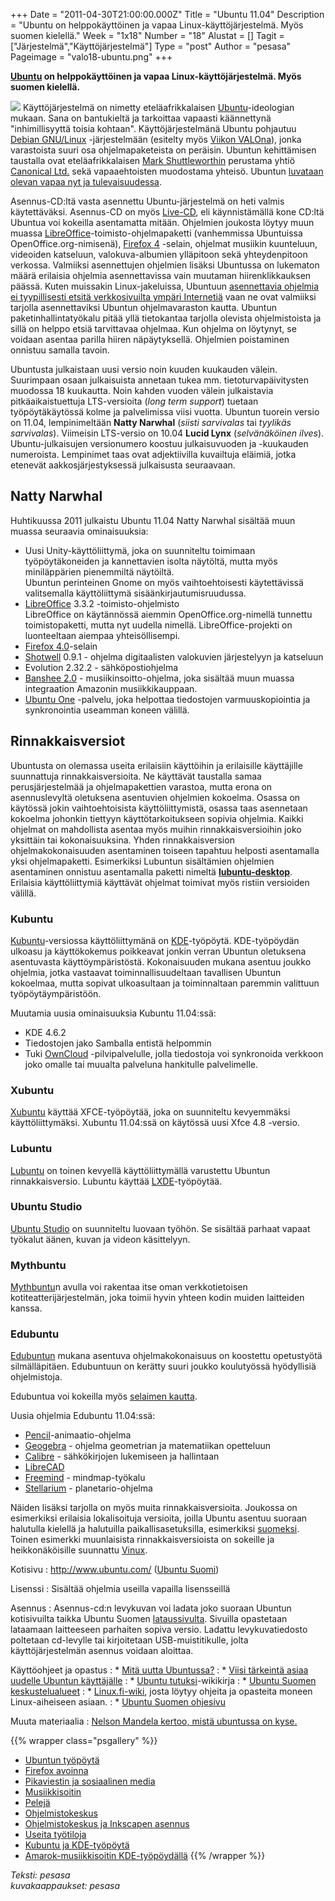 +++
Date = "2011-04-30T21:00:00.000Z"
Title = "Ubuntu 11.04"
Description = "Ubuntu on helppokäyttöinen ja vapaa Linux-käyttöjärjestelmä. Myös suomen kielellä."
Week = "1x18"
Number = "18"
Alustat = []
Tagit = ["Järjestelmä","Käyttöjärjestelmä"]
Type = "post"
Author = "pesasa"
Pageimage = "valo18-ubuntu.png"
+++


 **[Ubuntu](http://www.ubuntu.com/) on helppokäyttöinen ja
vapaa Linux-käyttöjärjestelmä. Myös suomen kielellä.**

![ ](/images/valo18-ubuntu.png "fig:valo18-ubuntu.png") Käyttöjärjestelmä on
nimetty eteläafrikkalaisen
[Ubuntu](http://fi.wikipedia.org/wiki/Ubuntu_%28filosofia%29)-ideologian
mukaan. Sana on bantukieltä ja tarkoittaa vapaasti käännettynä
"inhimillisyyttä toisia kohtaan". Käyttöjärjestelmänä Ubuntu pohjautuu
[Debian GNU/Linux](http://www.debian.org/) -järjestelmään (esitelty myös
[Viikon VALOna](http://viikonvalo.fi/Debian_GNU/Linux)), jonka
varastoista suuri osa ohjelmapaketeista on peräisin. Ubuntun
kehittämisen taustalla ovat eteläafrikkalaisen [Mark
Shuttleworthin](http://fi.wikipedia.org/wiki/Mark_Shuttleworth)
perustama yhtiö [Canonical Ltd.](http://www.canonical.com/) sekä
vapaaehtoisten muodostama yhteisö. Ubuntun [luvataan olevan vapaa nyt ja
tulevaisuudessa](http://www.ubuntu.com/project).

Asennus-CD:ltä vasta asennettu Ubuntu-järjestelmä on heti valmis
käytettäväksi. Asennus-CD on myös
[Live-CD](http://fi.wikipedia.org/wiki/Live_CD), eli käynnistämällä kone
CD:ltä Ubuntua voi kokeilla asentamatta mitään. Ohjelmien joukosta
löytyy muun muassa
[LibreOffice](http://viikonvalo.fi/LibreOffice_Writer)-toimisto-ohjelmapaketti
(vanhemmissa Ubuntuissa OpenOffice.org-nimisenä), [Firefox
4](http://viikonvalo.fi/Firefox) -selain, ohjelmat musiikin kuunteluun,
videoiden katseluun, valokuva-albumien ylläpitoon sekä yhteydenpitoon
verkossa. Valmiiksi asennettujen ohjelmien lisäksi Ubuntussa on
lukematon määrä erilaisia ohjelmia asennettavissa vain muutaman
hiirenklikkauksen päässä. Kuten muissakin Linux-jakeluissa, Ubuntuun
[asennettavia ohjelmia ei tyypillisesti etsitä verkkosivuilta ympäri
Internetiä](http://blog.ubuntu-fi.org/2007/viisi-tarkeinta-asiaa-uudelle-ubuntun-kayttajalle/)
vaan ne ovat valmiiksi tarjolla asennettaviksi Ubuntun ohjelmavaraston
kautta. Ubuntun paketinhallintatyökalu pitää yllä tietokantaa tarjolla
olevista ohjelmistoista ja sillä on helppo etsiä tarvittavaa ohjelmaa.
Kun ohjelma on löytynyt, se voidaan asentaa parilla hiiren
näpäytyksellä. Ohjelmien poistaminen onnistuu samalla tavoin.

Ubuntusta julkaistaan uusi versio noin kuuden kuukauden välein.
Suurimpaan osaan julkaisuista annetaan tukea mm. tietoturvapäivitysten
muodossa 18 kuukautta. Noin kahden vuoden välein julkaistavia
pitkäaikaistuettuja LTS-versioita (*long term support*) tuetaan
työpöytäkäytössä kolme ja palvelimissa viisi vuotta. Ubuntun tuorein
versio on 11.04, lempinimeltään **Natty Narwhal** (*siisti sarvivalas*
tai *tyylikäs sarvivalas*). Viimeisin LTS-versio on 10.04 **Lucid Lynx**
(*selvänäköinen ilves*). Ubuntu-julkaisujen versionumero koostuu
julkaisuvuoden ja -kuukauden numeroista. Lempinimet taas ovat
adjektiivilla kuvailtuja eläimiä, jotka etenevät aakkosjärjestyksessä
julkaisusta seuraavaan.

Natty Narwhal
-------------

Huhtikuussa 2011 julkaistu Ubuntu 11.04 Natty Narwhal sisältää muun
muassa seuraavia ominaisuuksia:

-   Uusi Unity-käyttöliittymä, joka on suunniteltu toimimaan
    työpöytäkoneiden ja kannettavien isolta näytöltä, mutta myös
    miniläppärien pienemmiltä näytöiltä.\
     Ubuntun perinteinen Gnome on myös vaihtoehtoisesti käytettävissä
    valitsemalla käyttöliittymä sisäänkirjautumisruudussa.
-   [LibreOffice](http://fi.libreoffice.org/) 3.3.2
    -toimisto-ohjelmisto\
     LibreOffice on käytännössä aiemmin OpenOffice.org-nimellä tunnettu
    toimistopaketti, mutta nyt uudella nimellä. LibreOffice-projekti on
    luonteeltaan aiempaa yhteisöllisempi.
-   [Firefox 4.0](http://firefox.com)-selain
-   [Shotwell](http://yorba.org/shotwell/) 0.9.1 - ohjelma digitaalisten
    valokuvien järjestelyyn ja katseluun
-   Evolution 2.32.2 - sähköpostiohjelma
-   [Banshee 2.0](http://banshee.fm/) - musiikinsoitto-ohjelma, joka
    sisältää muun muassa integraation Amazonin musiikkikauppaan.
-   [Ubuntu One](https://one.ubuntu.com/) -palvelu, joka helpottaa
    tiedostojen varmuuskopiointia ja synkronointia useamman koneen
    välillä.

Rinnakkaisversiot
-----------------

Ubuntusta on olemassa useita erilaisiin käyttöihin ja erilaisille
käyttäjille suunnattuja rinnakkaisversioita. Ne käyttävät taustalla
samaa perusjärjestelmää ja ohjelmapakettien varastoa, mutta erona on
asennuslevyltä oletuksena asentuvien ohjelmien kokoelma. Osassa on
käytössä jokin vaihtoehtoisista käyttöliittymistä, osassa taas
asennetaan kokoelma johonkin tiettyyn käyttötarkoitukseen sopivia
ohjelmia. Kaikki ohjelmat on mahdollista asentaa myös muihin
rinnakkaisversioihin joko yksittäin tai kokonaisuuksina. Yhden
rinnakkaisversion ohjelmakokonaisuuden asentaminen toiseen tapahtuu
helposti asentamalla yksi ohjelmapaketti. Esimerkiksi Lubuntun
sisältämien ohjelmien asentaminen onnistuu asentamalla paketti nimeltä
[**lubuntu-desktop**](http://packages.ubuntu.com/natty/lubuntu-desktop).
Erilaisia käyttöliittymiä käyttävät ohjelmat toimivat myös ristiin
versioiden välillä.

### Kubuntu

[Kubuntu](http://www.kubuntu.org/)-versiossa käyttöliittymänä on
[KDE](http://www.kde.org/)-työpöytä. KDE-työpöydän ulkoasu ja
käyttökokemus poikkeavat jonkin verran Ubuntun oletuksena asentuvasta
käyttöympäristöstä. Kokonaisuuden mukana asentuu joukko ohjelmia, jotka
vastaavat toiminnallisuudeltaan tavallisen Ubuntun kokoelmaa, mutta
sopivat ulkoasultaan ja toiminnaltaan paremmin valittuun
työpöytäympäristöön.

Muutamia uusia ominaisuuksia Kubuntu 11.04:ssä:

-   KDE 4.6.2
-   Tiedostojen jako Samballa entistä helpommin
-   Tuki [OwnCloud](http://owncloud.org) -pilvipalvelulle, jolla
    tiedostoja voi synkronoida verkkoon joko omalle tai muualta
    palveluna hankitulle palvelimelle.

### Xubuntu

[Xubuntu](http://www.xubuntu.org/) käyttää XFCE-työpöytää, joka on
suunniteltu kevyemmäksi käyttöliittymäksi. Xubuntu 11.04:ssä on käytössä
uusi Xfce 4.8 -versio.

### Lubuntu

[Lubuntu](http://lubuntu.net/) on toinen kevyellä käyttöliittymällä
varustettu Ubuntun rinnakkaisversio. Lubuntu käyttää
[LXDE](http://lxde.org)-työpöytää.

### Ubuntu Studio

[Ubuntu Studio](http://ubuntustudio.org/) on suunniteltu luovaan työhön.
Se sisältää parhaat vapaat työkalut äänen, kuvan ja videon käsittelyyn.

### Mythbuntu

[Mythbuntu](http://www.mythbuntu.org/)n avulla voi rakentaa itse oman
verkkotietoisen kotiteatterijärjestelmän, joka toimii hyvin yhteen kodin
muiden laitteiden kanssa.

### Edubuntu

[Edubuntun](http://www.edubuntu.org/) mukana asentuva ohjelmakokonaisuus
on koostettu opetustyötä silmälläpitäen. Edubuntuun on kerätty suuri
joukko koulutyössä hyödyllisiä ohjelmistoja.

Edubuntua voi kokeilla myös [selaimen
kautta](http://www.edubuntu.org/weblive).

Uusia ohjelmia Edubuntu 11.04:ssä:

-   [Pencil](http://www.pencil-animation.org/)-animaatio-ohjelma
-   [Geogebra](http://www.geogebra.org/) - ohjelma geometrian ja
    matematiikan opetteluun
-   [Calibre](http://calibre-ebook.com/) - sähkökirjojen lukemiseen ja
    hallintaan
-   [LibreCAD](http://librecad.com.ar/)
-   [Freemind](http://freemind.sourceforge.net/) - mindmap-työkalu
-   [Stellarium](http://www.stellarium.org/) - planetario-ohjelma

Näiden lisäksi tarjolla on myös muita rinnakkaisversioita. Joukossa on
esimerkiksi erilaisia lokalisoituja versioita, joilla Ubuntu asentuu
suoraan halutulla kielellä ja halutuilla paikallisasetuksilla,
esimerkiksi [suomeksi](http://wiki.ubuntu-fi.org/Ubuntu_Finnish_Remix).
Toinen esimerkki muunlaisista rinnakkaisversioista on sokeille ja
heikkonäköisille suunnattu
[Vinux](https://wiki.ubuntu.com/DerivativeTeam/Derivatives/Vinux).

Kotisivu
:   [<http://www.ubuntu.com/>](http://www.ubuntu.com/) ([Ubuntu
    Suomi](http://www.ubuntu-fi.org/))

Lisenssi
:   Sisältää ohjelmia useilla vapailla lisensseillä

Asennus
:   Asennus-cd:n levykuvan voi ladata joko suoraan Ubuntun kotisivuilta
    taikka Ubuntu Suomen
    [lataussivulta](http://www.ubuntu-fi.org/lataa.html). Sivuilla
    opastetaan lataamaan laitteeseen parhaiten sopiva versio. Ladattu
    levykuvatiedosto poltetaan cd-levylle tai kirjoitetaan
    USB-muistitikulle, jolta käyttöjärjestelmän asennus voidaan
    aloittaa.

Käyttöohjeet ja opastus
:    \* [Mitä uutta Ubuntussa?](http://www.ubuntu.com/ubuntu/whats-new)
:    \* [Viisi tärkeintä asiaa uudelle Ubuntun
käyttäjälle](http://blog.ubuntu-fi.org/2007/viisi-tarkeinta-asiaa-uudelle-ubuntun-kayttajalle/)
:    \* [Ubuntu
tutuksi](http://fi.wikibooks.org/wiki/Ubuntu_tutuksi)-wikikirja
:    \* [Ubuntu Suomen keskustelualueet](http://forum.ubuntu-fi.org/)
:    \* [Linux.fi-wiki](http://linux.fi), josta löytyy ohjeita ja opasteita
moneen Linux-aiheiseen asiaan.
:    \* [Ubuntu Suomen ohjesivu](http://wiki.ubuntu-fi.org/Ohjeet)

Muuta materiaalia
:   [Nelson Mandela kertoo, mistä ubuntussa on kyse.](http://www.youtube.com/watch?v=ODQ4WiDsEBQ)

{{% wrapper class="psgallery" %}}
-   [Ubuntun työpöytä](/images/ubuntu-11.04-1.jpg)
-   [Firefox avoinna](/images/ubuntu-11.04-2.jpg)
-   [Pikaviestin ja sosiaalinen media](/images/ubuntu-11.04-3.jpg)
-   [Musiikkisoitin](/images/ubuntu-11.04-4.jpg)
-   [Pelejä](/images/ubuntu-11.04-5.jpg)
-   [Ohjelmistokeskus](/images/ubuntu-11.04-6.jpg)
-   [Ohjelmistokeskus ja Inkscapen asennus](/images/ubuntu-11.04-7.jpg)
-   [Useita työtiloja](/images/ubuntu-11.04-8.jpg)
-   [Kubuntu ja KDE-työpöytä](/images/kubuntu-11.04-1.jpg)
-   [Amarok-musiikkisoitin KDE-työpöydällä](/images/kubuntu-11.04-2.jpg)
{{% /wrapper %}}

*Teksti: pesasa* <br />
*kuvakaappaukset: pesasa*

